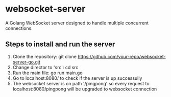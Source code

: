 # websocket-server

A Golang WebSocket server designed to handle multiple concurrent connections.

## Steps to install and run the server

1. Clone the repository: git clone https://github.com/your-repo/websocket-server-go.git
2. Change director to 'src': cd src
3. Run the main file: go run main.go
4. Go to localhost:8080/ to check if the server is up successully
5. The websocket server is on path '/pingpong' so every request to localhost:8080/pingpong will be upgraded to websocket connection


